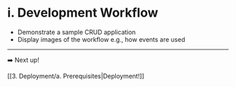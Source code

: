 # i. Development Workflow

- Demonstrate a sample CRUD application
- Display images of the workflow e.g., how events are used

---

➡️ Next up!

[[3. Deployment/a. Prerequisites|Deployment!]]